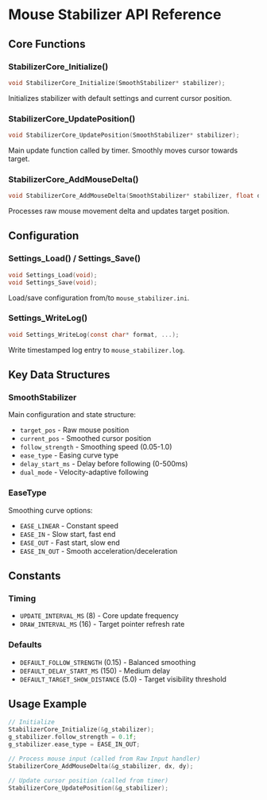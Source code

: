 # Mouse Stabilizer API Reference

## Core Functions

### StabilizerCore_Initialize()
```c
void StabilizerCore_Initialize(SmoothStabilizer* stabilizer);
```
Initializes stabilizer with default settings and current cursor position.

### StabilizerCore_UpdatePosition()
```c
void StabilizerCore_UpdatePosition(SmoothStabilizer* stabilizer);
```
Main update function called by timer. Smoothly moves cursor towards target.

### StabilizerCore_AddMouseDelta()
```c
void StabilizerCore_AddMouseDelta(SmoothStabilizer* stabilizer, float dx, float dy);
```
Processes raw mouse movement delta and updates target position.

## Configuration

### Settings_Load() / Settings_Save()
```c
void Settings_Load(void);
void Settings_Save(void);
```
Load/save configuration from/to `mouse_stabilizer.ini`.

### Settings_WriteLog()
```c
void Settings_WriteLog(const char* format, ...);
```
Write timestamped log entry to `mouse_stabilizer.log`.

## Key Data Structures

### SmoothStabilizer
Main configuration and state structure:
- `target_pos` - Raw mouse position
- `current_pos` - Smoothed cursor position  
- `follow_strength` - Smoothing speed (0.05-1.0)
- `ease_type` - Easing curve type
- `delay_start_ms` - Delay before following (0-500ms)
- `dual_mode` - Velocity-adaptive following

### EaseType
Smoothing curve options:
- `EASE_LINEAR` - Constant speed
- `EASE_IN` - Slow start, fast end
- `EASE_OUT` - Fast start, slow end  
- `EASE_IN_OUT` - Smooth acceleration/deceleration

## Constants

### Timing
- `UPDATE_INTERVAL_MS` (8) - Core update frequency
- `DRAW_INTERVAL_MS` (16) - Target pointer refresh rate

### Defaults  
- `DEFAULT_FOLLOW_STRENGTH` (0.15) - Balanced smoothing
- `DEFAULT_DELAY_START_MS` (150) - Medium delay
- `DEFAULT_TARGET_SHOW_DISTANCE` (5.0) - Target visibility threshold

## Usage Example

```c
// Initialize
StabilizerCore_Initialize(&g_stabilizer);
g_stabilizer.follow_strength = 0.1f;
g_stabilizer.ease_type = EASE_IN_OUT;

// Process mouse input (called from Raw Input handler)
StabilizerCore_AddMouseDelta(&g_stabilizer, dx, dy);

// Update cursor position (called from timer)
StabilizerCore_UpdatePosition(&g_stabilizer);
```